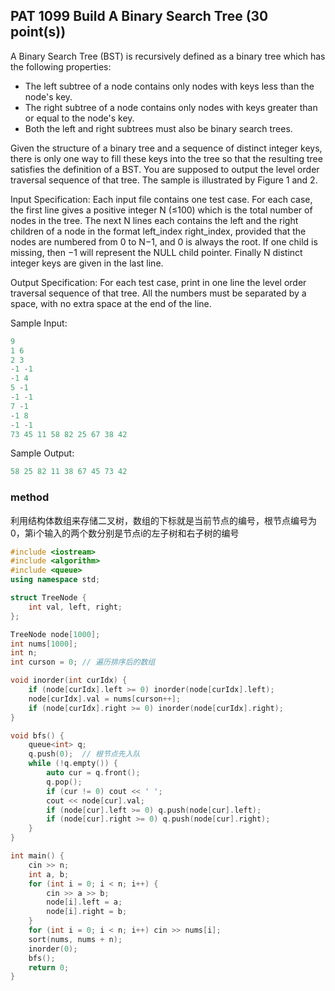 ## PAT 1099 Build A Binary Search Tree (30 point(s))
A Binary Search Tree (BST) is recursively defined as a binary tree which has the following properties:

+ The left subtree of a node contains only nodes with keys less than the node's key.
+ The right subtree of a node contains only nodes with keys greater than or equal to the node's key.
+ Both the left and right subtrees must also be binary search trees.

Given the structure of a binary tree and a sequence of distinct integer keys, there is only one way to fill these keys into the tree so that the resulting tree satisfies the definition of a BST. You are supposed to output the level order traversal sequence of that tree. The sample is illustrated by Figure 1 and 2.



Input Specification:
Each input file contains one test case. For each case, the first line gives a positive integer N (≤100) which is the total number of nodes in the tree. The next N lines each contains the left and the right children of a node in the format left_index right_index, provided that the nodes are numbered from 0 to N−1, and 0 is always the root. If one child is missing, then −1 will represent the NULL child pointer. Finally N distinct integer keys are given in the last line.

Output Specification:
For each test case, print in one line the level order traversal sequence of that tree. All the numbers must be separated by a space, with no extra space at the end of the line.

Sample Input:
```cpp
9
1 6
2 3
-1 -1
-1 4
5 -1
-1 -1
7 -1
-1 8
-1 -1
73 45 11 58 82 25 67 38 42
```
Sample Output:
```cpp
58 25 82 11 38 67 45 73 42
```

### method

利用结构体数组来存储二叉树，数组的下标就是当前节点的编号，根节点编号为0，第i个输入的两个数分别是节点i的左子树和右子树的编号

```cpp
#include <iostream>
#include <algorithm>
#include <queue>
using namespace std;

struct TreeNode {
    int val, left, right;
};

TreeNode node[1000];
int nums[1000];
int n;
int curson = 0; // 遍历排序后的数组

void inorder(int curIdx) {
    if (node[curIdx].left >= 0) inorder(node[curIdx].left);
    node[curIdx].val = nums[curson++];
    if (node[curIdx].right >= 0) inorder(node[curIdx].right);
}

void bfs() {
    queue<int> q;
    q.push(0);  // 根节点先入队
    while (!q.empty()) {
        auto cur = q.front();
        q.pop();
        if (cur != 0) cout << ' ';
        cout << node[cur].val;
        if (node[cur].left >= 0) q.push(node[cur].left);
        if (node[cur].right >= 0) q.push(node[cur].right);
    }
}

int main() {
    cin >> n;
    int a, b;
    for (int i = 0; i < n; i++) {
        cin >> a >> b;
        node[i].left = a;
        node[i].right = b;
    }
    for (int i = 0; i < n; i++) cin >> nums[i];
    sort(nums, nums + n);
    inorder(0);
    bfs();
    return 0;
}
```